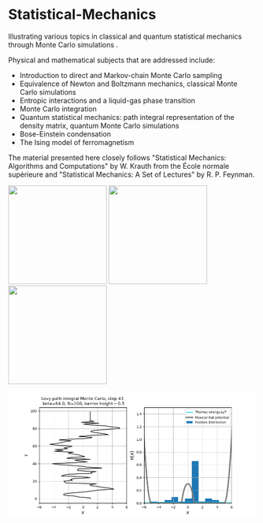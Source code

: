 # Statistical-Mechanics
Illustrating various topics in classical and quantum statistical mechanics through Monte Carlo simulations .

Physical and mathematical subjects that are addressed include:
* Introduction to direct and Markov-chain Monte Carlo sampling
* Equivalence of Newton and Boltzmann mechanics, classical Monte Carlo simulations
* Entropic interactions and a liquid-gas phase transition
* Monte Carlo integration
* Quantum statistical mechanics: path integral representation of the density matrix, quantum Monte Carlo simulations
* Bose-Einstein condensation
* The Ising model of ferromagnetism

The material presented here closely follows "Statistical Mechanics: Algorithms and Computations" by W. Krauth from the École normale supérieure and "Statistical Mechanics: A Set of Lectures" by R. P. Feynman.

<img src="ising.gif" width="200" height="200" /> <img src="XY.gif" width="200" height="200" /> <img src="heisenberg.gif" width="200" height="200" />

![Path integral Monte Carlo simulations](snapshot_00043.png)
